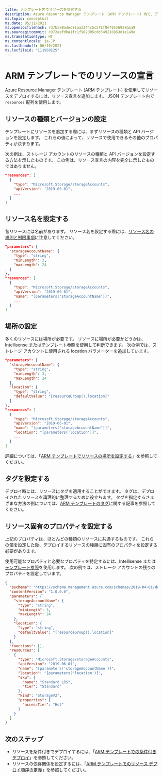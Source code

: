```yaml
---
title: テンプレート内でリソースを宣言する
description: Azure Resource Manager テンプレート (ARM テンプレート) 内で、デプロイするリソースを宣言する方法について説明します。
ms.topic: conceptual
ms.date: 05/11/2021
ms.openlocfilehash: 7d7bae8adec81aa3344c5c571f0e40556928a1a9
ms.sourcegitcommit: c072eefdba1fc1f582005cdd549218863d1e149e
ms.translationtype: HT
ms.contentlocale: ja-JP
ms.lasthandoff: 06/10/2021
ms.locfileid: "111960125"
---
```

# <a name="resource-declaration-in-arm-templates"></a>ARM テンプレートでのリソースの宣言

Azure Resource Manager テンプレート (ARM テンプレート) を使用してリソースをデプロイするには、リソース宣言を追加します。 JSON テンプレート内で `resources` 配列を使用します。

## <a name="set-resource-type-and-version"></a>リソースの種類とバージョンの設定

テンプレートにリソースを追加する際には、まずリソースの種類と API バージョンを設定します。 これらの値によって、リソースで使用できるその他のプロパティが決まります。

次の例は、ストレージ アカウントのリソースの種類と API バージョンを設定する方法を示したものです。 この例は、リソース宣言の内容を完全に示したものではありません。

```json
"resources": [
  {
    "type": "Microsoft.Storage/storageAccounts",
    "apiVersion": "2019-06-01",
    ...
  }
]
```

## <a name="set-resource-name"></a>リソース名を設定する

各リソースには名前があります。 リソース名を設定する際には、[リソース名の規則と制限事項](../management/resource-name-rules.md)に注意してください。

```json
"parameters": {
  "storageAccountName": {
    "type": "string",
    "minLength": 3,
    "maxLength": 24
  }
},
"resources": [
  {
    "type": "Microsoft.Storage/storageAccounts",
    "apiVersion": "2019-06-01",
    "name": "[parameters('storageAccountName')]",
    ...
  }
]
```

## <a name="set-location"></a>場所の設定

多くのリソースには場所が必要です。 リソースに場所が必要かどうかは、Intellisense または[テンプレート参照](/azure/templates/)を使用して判断できます。 次の例では、ストレージ アカウントに使用される location パラメーターを追加しています。

```json
"parameters": {
  "storageAccountName": {
    "type": "string",
    "minLength": 3,
    "maxLength": 24
  },
  "location": {
    "type": "string",
    "defaultValue": "[resourceGroup().location]"
  }
},
"resources": [
  {
    "type": "Microsoft.Storage/storageAccounts",
    "apiVersion": "2019-06-01",
    "name": "[parameters('storageAccountName')]",
    "location": "[parameters('location')]",
    ...
  }
]
```

詳細については、「[ARM テンプレートでリソースの場所を設定する](resource-location.md)」を参照してください。

## <a name="set-tags"></a>タグを設定する

デプロイ時には、リソースにタグを適用することができます。 タグは、デプロイされたリソースを論理的に整理するために役立ちます。 タグを指定するさまざまな方法の例については、[ARM テンプレートのタグ](../management/tag-resources.md#arm-templates)に関する記事を参照してください。

## <a name="set-resource-specific-properties"></a>リソース固有のプロパティを設定する

上記のプロパティは、ほとんどの種類のリソースに共通するものです。 これらの値を設定した後、デプロイするリソースの種類に固有のプロパティを設定する必要があります。

使用可能なプロパティと必要なプロパティを特定するには、Intellisense または[テンプレート参照](/azure/templates/)を使用します。 次の例では、ストレージ アカウントの残りのプロパティを設定しています。

```json
{
  "$schema": "https://schema.management.azure.com/schemas/2019-04-01/deploymentTemplate.json#",
  "contentVersion": "1.0.0.0",
  "parameters": {
    "storageAccountName": {
      "type": "string",
      "minLength": 3,
      "maxLength": 24
    },
    "location": {
      "type": "string",
      "defaultValue": "[resourceGroup().location]"
    }
  },
  "functions": [],
  "resources": [
    {
      "type": "Microsoft.Storage/storageAccounts",
      "apiVersion": "2019-06-01",
      "name": "[parameters('storageAccountName')]",
      "location": "[parameters('location')]",
      "sku": {
        "name": "Standard_LRS",
        "tier": "Standard"
      },
      "kind": "StorageV2",
      "properties": {
        "accessTier": "Hot"
      }
    }
  ]
}
```

## <a name="next-steps"></a>次のステップ

* リソースを条件付きでデプロイするには、「[ARM テンプレートでの条件付きデプロイ](conditional-resource-deployment.md)」を参照してください。
* リソースの依存関係を設定するには、「[ARM テンプレートでのリソース デプロイ順序の定義](./resource-dependency.md)」を参照してください。